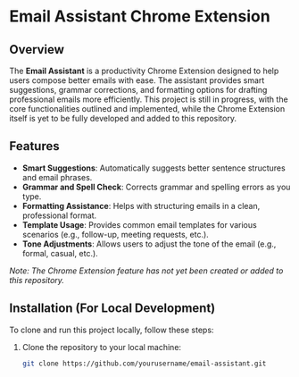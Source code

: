 # Email Assistant Chrome Extension

## Overview

The **Email Assistant** is a productivity Chrome Extension designed to help users compose better emails with ease. The assistant provides smart suggestions, grammar corrections, and formatting options for drafting professional emails more efficiently. This project is still in progress, with the core functionalities outlined and implemented, while the Chrome Extension itself is yet to be fully developed and added to this repository.

## Features

- **Smart Suggestions**: Automatically suggests better sentence structures and email phrases.
- **Grammar and Spell Check**: Corrects grammar and spelling errors as you type.
- **Formatting Assistance**: Helps with structuring emails in a clean, professional format.
- **Template Usage**: Provides common email templates for various scenarios (e.g., follow-up, meeting requests, etc.).
- **Tone Adjustments**: Allows users to adjust the tone of the email (e.g., formal, casual, etc.).
  
_Note: The Chrome Extension feature has not yet been created or added to this repository._

## Installation (For Local Development)

To clone and run this project locally, follow these steps:

1. Clone the repository to your local machine:
   ```bash
   git clone https://github.com/yourusername/email-assistant.git
